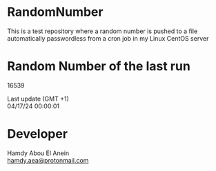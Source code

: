 # RandomNumber    
This is a test repository where a random number is pushed to a file automatically passwordless from a cron job in my Linux CentOS server    
# Random Number of the last run   
16539
      
Last update (GMT +1)    
04/17/24 00:00:01
# Developer    
Hamdy Abou El Anein   
hamdy.aea@protonmail.com
